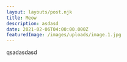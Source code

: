 ```yaml
---
layout: layouts/post.njk
title: Meow
description: asdasd
date: 2021-02-06T04:00:00.000Z
featuredImage: /images/uploads/image.1.jpg
---
```

qsadasdasd